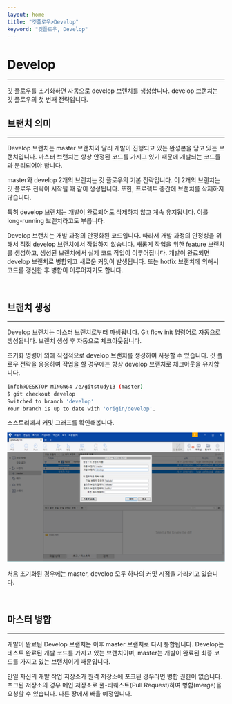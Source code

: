 ```yaml
---
layout: home
title: "깃플로우>Develop"
keyword: "깃플로우, Develop"
---
```


# Develop
<hr>
깃 플로우를 초기화하면 자동으로 develop 브랜치를 생성합니다. develop 브랜치는 깃 플로우의 첫 번째 전략입니다.

<br>

## 브랜치 의미
<hr>
Develop 브랜치는 master 브랜치와 달리 개발이 진행되고 있는 완성본을 담고 있는 브랜치입니다. 마스터 브랜치는 항상 안정된 코드를 가지고 있기 때문에 개발되는 코드들과 분리되어야 합니다. 

master와 develop 2개의 브랜치는 깃 플로우의 기본 전략입니다. 이 2개의 브랜치는 깃 플로우 전략이 시작될 때 같이 생성됩니다. 또한, 프로젝트 중간에 브랜치를 삭제하지 않습니다. 

특히 develop 브랜치는 개발이 완료되어도 삭제하지 않고 계속 유지됩니다. 이를 long-running 브랜치라고도 부릅니다.

Develop 브랜치는 개발 과정의 안정화된 코드입니다. 따라서 개발 과정의 안정성을 위해서 직접 develop 브랜치에서 작업하지 않습니다. 새롭게 작업을 위한 feature 브랜치를 생성하고, 생성된 브랜치에서 실제 코드 작업이 이루어집니다. 개발이 완료되면 develop 브랜치로 병합되고 새로운 커밋이 발생됩니다. 또는 hotfix 브랜치에 의해서 코드를 갱신한 후 병합이 이루어지기도 합니다.

<br>

## 브랜치 생성
<hr>
Develop 브랜치는 마스터 브랜치로부터 파생됩니다. Git flow init 명령어로 자동으로 생성됩니다. 브랜치 생성 후 자동으로 체크아웃됩니다.

초기화 명령어 외에 직접적으로 develop 브랜치를 생성하여 사용할 수 있습니다. 깃 플로우 전략을 응용하여 작업을 할 경우에는 항상 develop 브랜치로 체크아웃을 유지합니다.

```bash
infoh@DESKTOP MINGW64 /e/gitstudy13 (master)
$ git checkout develop
Switched to branch 'develop'
Your branch is up to date with 'origin/develop'.
```

소스트리에서 커밋 그래프를 확인해봅니다. 

![develop](./img/gitflow_develop_01.png)


처음 초기화된 경우에는 master, develop 모두 하나의 커밋 시점을 가리키고 있습니다.

<br>

## 마스터 병합
<hr>
개발이 완료된 Develop 브랜치는 이후 master 브랜치로 다시 통합됩니다. Develop는 테스트 완료된 개발 코드를 가지고 있는 브랜치이며, master는 개발이 완료된 최종 코드를 가지고 있는 브랜치이기 때문입니다.

만일 자신의 개발 작업 저장소가 원격 저장소에 포크된 경우라면 병합 권한이 없습니다. 포크된 저장소의 경우 메인 저장소로 풀-리퀘스트(Pull Request)하여 병합(merge)을 요청할 수 있습니다. 다른 장에서 배울 예정입니다.


<br><br>